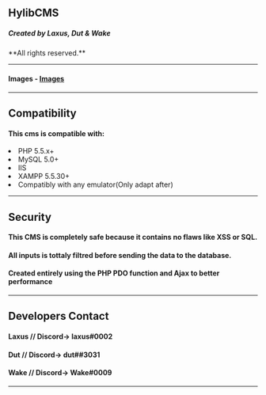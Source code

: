 <h2><b>HylibCMS</b></h2>
<h5>Created by Laxus, Dut & Wake</h5>
**All rights reserved.**
<hr>
<h4>Images - <a href="https://imgur.com/a/Pag3tGq" target="_blank">Images</a></h4>
<hr>
<h2>Compatibility</h2>
<h4>This cms is compatible with:</h4>
<li>PHP 5.5.x+</li>
<li>MySQL 5.0+</li>
<li>IIS</li>
<li>XAMPP 5.5.30+</li>
<li>Compatibly with any emulator(Only adapt after)</li>
<hr>
<h2>Security</h2>
<h4>This CMS is completely safe because it contains no flaws like XSS or SQL.</h4>
<h4>All inputs is tottaly filtred before sending the data to the database.</h4>
<h4>Created entirely using the PHP PDO function and Ajax to better performance</h4>
<hr>
<h2>Developers Contact</h2>
<h4>Laxus // Discord-> laxus#0002
</h4>
<h4>Dut // Discord-> dut##3031</h4>
<h4>Wake // Discord-> Wake#0009</h4>
<hr>
